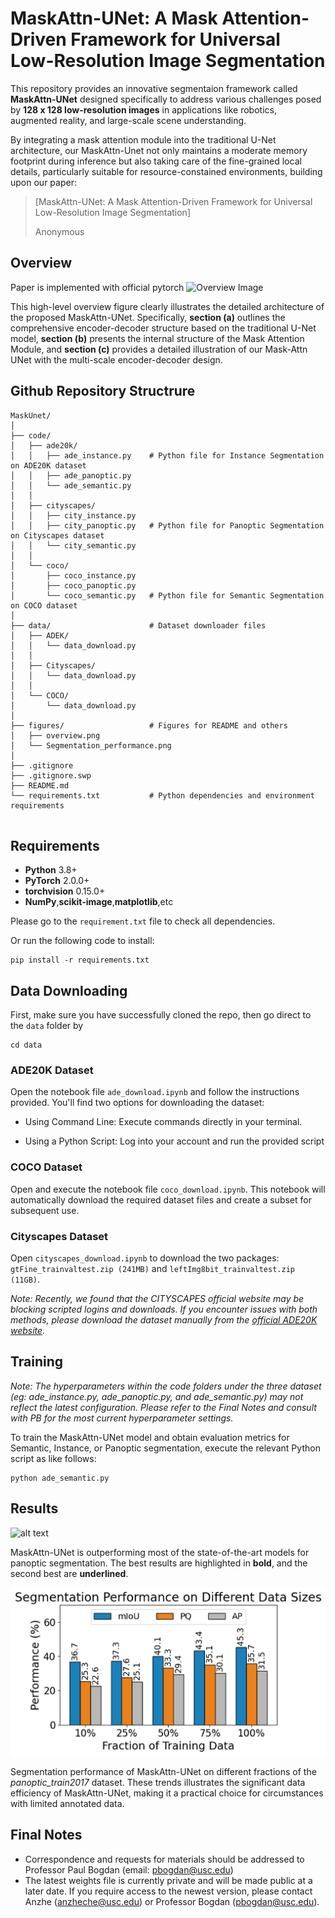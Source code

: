 # MaskAttn-UNet: A Mask Attention-Driven Framework for Universal Low-Resolution Image Segmentation
This repository provides an innovative segmentaion framework called **MaskAttn-UNet** designed specifically to address various challenges posed by **128 x 128 low-resolution images** in applications like robotics, augmented reality, and large-scale scene understanding.

By integrating a mask attention module into the traditional U-Net architecture, our MaskAttn-Unet not only maintains a moderate memory footprint during inference but also taking care of the fine-grained local details, particularly suitable for resource-constained environments, building upon our paper:
>[MaskAttn-UNet: A Mask Attention-Driven Framework for Universal Low-Resolution Image Segmentation]
>
> Anonymous


## Overview
Paper is implemented with official pytorch
![Overview Image](docs/figures/overview.png?raw=true "Overview of the proposed MaskAttn-UNet")

This high-level overview figure clearly illustrates the detailed architecture of the proposed MaskAttn-UNet. Specifically, **section (a)** outlines the comprehensive encoder-decoder structure based on the traditional U-Net model, **section (b)** presents the internal structure of the Mask Attention Module, and **section (c)** provides a detailed illustration of our Mask-Attn UNet with the multi-scale encoder-decoder design.

## Github Repository Structrure
```
MaskUnet/
│
├── code/
│   ├── ade20k/
│   │   ├── ade_instance.py    # Python file for Instance Segmentation on ADE20K dataset
│   │   ├── ade_panoptic.py    
│   │   └── ade_semantic.py
│   │
│   ├── cityscapes/
│   │   ├── city_instance.py
│   │   ├── city_panoptic.py   # Python file for Panoptic Segmentation on Cityscapes dataset 
│   │   └── city_semantic.py
│   │
│   └── coco/
│       ├── coco_instance.py  
│       ├── coco_panoptic.py
│       └── coco_semantic.py   # Python file for Semantic Segmentation on COCO dataset
│
├── data/                      # Dataset downloader files
│   ├── ADEK/
│   │   └── data_download.py 
│   │
│   ├── Cityscapes/
│   │   └── data_download.py
│   │
│   └── COCO/
│       └── data_download.py
│
├── figures/                   # Figures for README and others
│   ├── overview.png
│   └── Segmentation_performance.png
│
├── .gitignore                 
├── .gitignore.swp           
├── README.md               
└── requirements.txt           # Python dependencies and environment requirements


```
## Requirements
* **Python** 3.8+
* **PyTorch** 2.0.0+
* **torchvision** 0.15.0+
*  **NumPy**,**scikit-image**,**matplotlib**,etc
  
Please go to the `requirement.txt` file to check all dependencies.

Or run the following code to install:
```
pip install -r requirements.txt
```
## Data Downloading
First, make sure you have successfully cloned the repo, then go direct to the `data` folder by
```
cd data
```

### ADE20K Dataset
Open the notebook file `ade_download.ipynb` and follow the instructions provided. You'll find two options for downloading the dataset:

* Using Command Line: Execute commands directly in your terminal.

* Using a Python Script: Log into your account and run the provided script
  
### COCO Dataset
Open and execute the notebook file `coco_download.ipynb`. This notebook will automatically download the required dataset files and create a subset for subsequent use.

### Cityscapes Dataset
Open `cityscapes_download.ipynb` to download the two packages: `gtFine_trainvaltest.zip (241MB)` and `leftImg8bit_trainvaltest.zip (11GB)`.

*Note: Recently, we found that the CITYSCAPES official website may be blocking scripted logins and downloads. If you encounter issues with both methods, please download the dataset manually from the [official ADE20K website](https://www.cityscapes-dataset.com/downloads/).*


## Training
*Note: The hyperparameters within the code folders under the three dataset (eg: ade_instance.py, ade_panoptic.py, and ade_semantic.py) may not reflect the latest configuration. Please refer to the Final Notes and consult with PB for the most current hyperparameter settings.*

To train the MaskAttn-UNet model and obtain evaluation metrics for Semantic, Instance, or Panoptic segmentation, execute the relevant Python script as like follows:
```
python ade_semantic.py
```

## Results
![alt text](figurescomparison.png?raw=true "Comparison with SOTA Models")

MaskAttn-UNet is outperforming most of the state-of-the-art models for panoptic segmentation. The best results are highlighted in **bold**, and the second best are **underlined**.

![alt text](figures/Segmentation_performance.png?raw=true "Error rate of different methods")

Segmentation performance of MaskAttn-UNet on different fractions of the *panoptic_train2017* dataset. These trends illustrates the significant data efficiency of MaskAttn-UNet, making it a practical choice for circumstances with limited annotated data. 

## Final Notes
* Correspondence and requests for materials should be addressed to Professor Paul Bogdan (email: pbogdan@usc.edu) 
* The latest weights file is currently private and will be made public at a later date. If you require access to the newest version, please contact Anzhe (anzheche@usc.edu) or Professor Bogdan (pbogdan@usc.edu).
